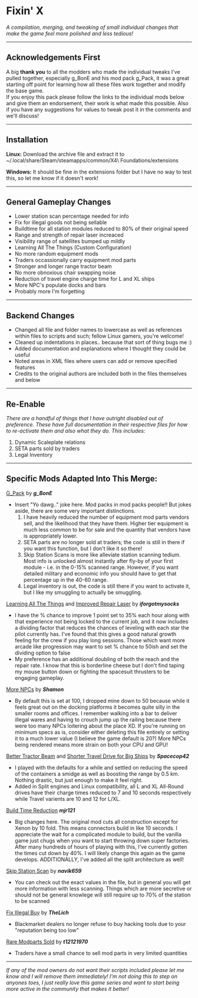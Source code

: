 # Fixin' X

_A compilation, merging, and tweaking of small individual changes that make the game feel more polished and less tedious!_

---

## Acknowledgements First

A big __thank you__ to all the modders who made the individual tweaks I've pulled together, especially g_BonE and his mod pack g_Pack, it was a great starting off point for learning how all these files work together and modify the base game.  
If you enjoy this pack please follow the links to the individual mods below and give them an endorsement, their work is what made this possible. Also if you have any suggestions for values to tweak post it in the comments and we'll discuss!

---

## Installation

__Linux:__ Download the archive file and extract it to ~/.local/share/Steam/steamapps/common/X4\ Foundations/extensions  

__Windows:__ It should be fine in the extensions folder but I have no way to test this, so let me know if it doesn't work!

---

## General Gameplay Changes

- Lower station scan percentage needed for info
- Fix for illegal goods not being sellable
- Buildtime for all station modules reduced to 80% of their original speed
- Range and strength of repair laser increaced
- Visibility range of satellites bumped up mildly
- Learning All The Things (Custom Configuration)
- No more random equipment mods
- Traders occassionally carry equipment mod parts
- Stronger and longer range tractor beam
- No more obnoxious chair swapping noise
- Reduction of travel engine charge time for L and XL ships
- More NPC's populate docks and bars
- Probably more I'm forgetting

---

## Backend Changes

- Changed all file and folder names to lowercase as well as references within files to scripts and such; fellow Linux gamers, you're welcome!
- Cleaned up indentations in places.. because that sort of thing bugs me :)
- Added documentation and explanations where I thought they could be useful
- Noted areas in XML files where users can add or remove specified features
- Credits to the original authors are included both in the files themselves and below

---

## Re-Enable

_There are a handful of things that I have outright disabled out of preference. These have full documentation in their respective files for how to re-activate them and also what they do. This includes:_

1. Dynamic Scaleplate relations
2. SETA parts sold by traders
3. Legal Inventory

---

## Specific Mods Adapted Into This Merge:

[G_Pack](https://www.nexusmods.com/x4foundations/mods/290) by ___g_BonE___

- Insert "Yo dawg.." joke here. Mod packs in mod packs people!! But jokes aside, there are some very important distinctions.
    1. I have heavily reduced the number of equipment mod parts vendors sell, and the likelihood that they have them. Higher tier equipment is much less common to be for sale and the quantity that vendors have is appropriately lower.
    2. SETA parts are no longer sold at traders; the code is still in there if you want this function, but I don't like it so there!
    3. Skip Station Scans is more like alleviate station scanning tedium. Most info is unlocked almost instantly after fly-by of your first module - i.e. in the 0-15% scanned range. However, if you want detailed military and economic info you should have to get that percentage up in the 40-60 range.
    4. Legal inventory is out, the code is still there if you want to activate it, but I like my smuggling to actually be smuggling.

[Learning All The Things](https://www.nexusmods.com/x4foundations/mods/8) and [Improved Repair Laser](https://www.nexusmods.com/x4foundations/mods/5) by ___iforgotmysocks___

- I have the % chance to improve 1 point set to 35% each hour along with that experience not being locked to the current job, and it now includes a dividing factor that reduces the chances of leveling with each star the pilot currently has. I've found that this gives a good natural growth feeling for the crew if you play long sessions. Those which want more arcade like progression may want to set % chance to 50ish and set the dividing option to false
- My preference has an additional doubling of both the reach and the repair rate. I know that this is borderline cheese but I don't find taping my mouse button down or fighting the spacesuit thrusters to be engaging gameplay.

[More NPCs](https://www.nexusmods.com/x4foundations/mods/96) by ___Shamon___

- By default this is set at 100, I dropped mine down to 50 because while it feels great out on the docking platforms it becomes quite silly in the smaller rooms and offices. I remember walking into a bar to deliver illegal wares and having to crouch jump up the railing because there were too many NPCs loitering about the place XD. If you're running on minimum specs as is, consider either deleting this file entirely or setting it to a much lower value (I believe the game default is 20?) More NPCs being rendered means more strain on both your CPU and GPU!

[Better Tractor Beam](https://www.nexusmods.com/x4foundations/mods/55) and [Shorter Travel Drive for Big Ships](https://www.nexusmods.com/x4foundations/mods/99) by ___Spacecop42___  

- I played with the defaults for a while and settled on reducing the speed of the containers a smidge as well as boosting the range by 0.5 km. Nothing drastic, but just enough to make it feel right.
- Added in Split engines and Linux compatibility, all L and XL All-Round drives have their charge times reduced to 7 and 10 seconds respectively while Travel varients are 10 and 12 for L/XL.

[Build Time Reduction](https://www.nexusmods.com/x4foundations/mods/139) ___mjr121___  

- Big changes here. The original mod cuts all construction except for Xenon by 10 fold. This means connectors build in like 10 seconds. I appreciate the wait for a complicated module to build, but the vanilla game just chugs when you want to start throwing down super factories. After many hundreds of hours of playing with this, I've currently gotten the times cut down by 40%. I will likely change this again as the game develops. ADDITIONALLY, I've added all the split architecture as well!

[Skip Station Scan]() by ___navik659___  

- You can check out the exact values in the file, but in general you will get more information with less scanning. Things which are more secretive or should not be general knowlege will still require up to 70% of the station to be scanned

[Fix Illegal Buy]() by ___TheLich___  

- Blackmarket dealers no longer refuse to buy hacking tools due to your "reputation being too low"

[Rare Modparts Sold]() by ___t12121970___  

- Traders have a small chance to sell mod parts in very limited quantities

---

_If any of the mod owners do not want their scripts included please let me know and I will remove them immediately! I'm not doing this to step on anyones toes, I just really love this game series and want to start being more active in the community that makes it better!_
